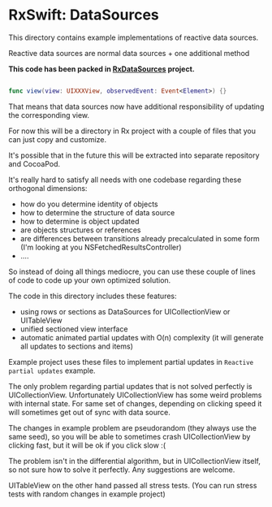 RxSwift: DataSources
====================

This directory contains example implementations of reactive data sources.

Reactive data sources are normal data sources + one additional method

**This code has been packed in [RxDataSources](https://github.com/RxSwiftCommunity/RxDataSources) project.**

```swift

func view(view: UIXXXView, observedEvent: Event<Element>) {}

```

That means that data sources now have additional responsibility of updating the corresponding view.

For now this will be a directory in Rx project with a couple of files that you can just copy and customize. 

It's possible that in the future this will be extracted into separate repository and CocoaPod.

It's really hard to satisfy all needs with one codebase regarding these orthogonal dimensions:

* how do you determine identity of objects
* how to determine the structure of data source
* how to determine is object updated
* are objects structures or references
* are differences between transitions already precalculated in some form (I'm looking at you NSFetchedResultsController)
* ....

So instead of doing all things mediocre, you can use these couple of lines of code to code up your own optimized solution.

The code in this directory includes these features:

* using rows or sections as DataSources for UICollectionView or UITableView
* unified sectioned view interface
* automatic animated partial updates with O(n) complexity (it will generate all updates to sections and items)

Example project uses these files to implement partial updates in `Reactive partial updates` example.

The only problem regarding partial updates that is not solved perfectly is UICollectionView. 
Unfortunately UICollectionView has some weird problems with internal state. 
For same set of changes, depending on clicking speed it will sometimes get out of sync with data source.

The changes in example problem are pseudorandom (they always use the same seed), so you will be able to sometimes crash UICollectionView by clicking fast, but it will be ok if you click slow :(

The problem isn't in the differential algorithm, but in UICollectionView itself, so not sure how to solve it perfectly.
Any suggestions are welcome.

UITableView on the other hand passed all stress tests. (You can run stress tests with random changes in example project)
